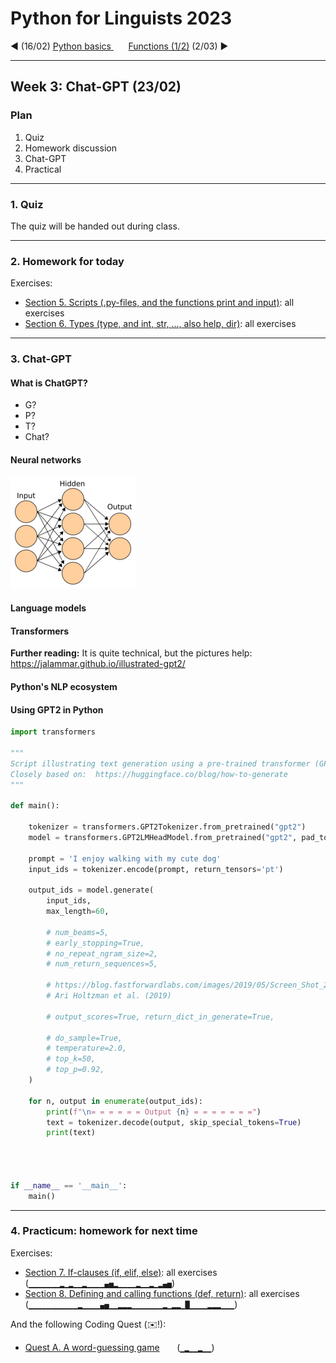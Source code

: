 
# Python for Linguists 2023

◄ (16/02) [Python basics ](../classes/02_Python_basics.md)&nbsp;&nbsp;&nbsp;&nbsp;&nbsp;&nbsp;[Functions (1/2)](../classes/04_Functions_1.md) (2/03) ►

-------

## Week 3: Chat-GPT (23/02)


### Plan
1. Quiz
2. Homework discussion
3. Chat-GPT
4. Practical


-------

### 1. Quiz

The quiz will be handed out during class.

-------

### 2. Homework for today

Exercises:
- [Section 5. Scripts (.py-files, and the functions print and input)](../exercises/05_scripts.md): all exercises
- [Section 6. Types (type, and int, str, ..., also help, dir)](../exercises/06_types.md): all exercises

-------

### 3. Chat-GPT

#### What is ChatGPT?

- G?
- P?
- T?
- Chat?

#### Neural networks

![image of a multi-layer perceptron](images/mlp.png)


#### Language models


#### Transformers



**Further reading:** It is quite technical, but the pictures help:
https://jalammar.github.io/illustrated-gpt2/


#### Python's NLP ecosystem


#### Using GPT2 in Python


```python
import transformers

"""
Script illustrating text generation using a pre-trained transformer (GPT2) from the Huggingface ecosystem.
Closely based on:  https://huggingface.co/blog/how-to-generate
"""

def main():

    tokenizer = transformers.GPT2Tokenizer.from_pretrained("gpt2")
    model = transformers.GPT2LMHeadModel.from_pretrained("gpt2", pad_token_id=tokenizer.eos_token_id)

    prompt = 'I enjoy walking with my cute dog'
    input_ids = tokenizer.encode(prompt, return_tensors='pt')

    output_ids = model.generate(
        input_ids,
        max_length=60,

        # num_beams=5,
        # early_stopping=True,
        # no_repeat_ngram_size=2,
        # num_return_sequences=5,

        # https://blog.fastforwardlabs.com/images/2019/05/Screen_Shot_2019_05_08_at_3_06_36_PM-1557342561886.png
        # Ari Holtzman et al. (2019)

        # output_scores=True, return_dict_in_generate=True,

        # do_sample=True,
        # temperature=2.0,
        # top_k=50,
        # top_p=0.92,
    )

    for n, output in enumerate(output_ids):
        print(f"\n= = = = = = Output {n} = = = = = = =")
        text = tokenizer.decode(output, skip_special_tokens=True)
        print(text)




if __name__ == '__main__':
    main()
```



-------

### 4. Practicum: homework for next time

Exercises:
- [Section 7. If-clauses (if, elif, else)](../exercises/07_if-clauses.md): all exercises&nbsp;&nbsp;&nbsp;&nbsp;&nbsp; (`▁▁▁▁▁▁▁▂▁▂▁▁▂▁▁▁▁▄▅▂▁▁▁▁▂▁▁▂▁▂▄▅`)
- [Section 8. Defining and calling functions (def, return)](../exercises/08_functions.md): all exercises&nbsp;&nbsp;&nbsp;&nbsp;&nbsp; (`▁▁▁▁▁▁▁▁▁▁▁▂▁▁▁▁▄▅▁▁▂▂▂▁▁▁▁▁▁▁▂▁▂▂▁█▁▁▁▁▂▂▂▁▁▁`)

And the following Coding Quest (✉️!):
- [Quest A. A word-guessing game](../quests/A_a_word-guessing_game.md) &nbsp;&nbsp;&nbsp;&nbsp;&nbsp; (`▁▂▁▁▂▁▁`)

